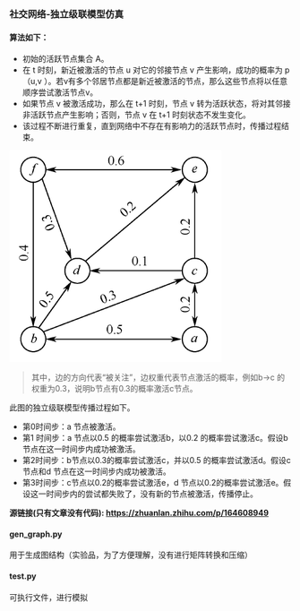### 社交网络-独立级联模型仿真


#### 算法如下：

- 初始的活跃节点集合 A。 
- 在 t 时刻，新近被激活的节点 u 对它的邻接节点 v 产生影响，成功的概率为 p（u,v ）。若v有多个邻居节点都是新近被激活的节点，那么这些节点将以任意顺序尝试激活节点v。
- 如果节点 v 被激活成功，那么在 t+1 时刻，节点 v 转为活跃状态，将对其邻接非活跃节点产生影响；否则，节点 v 在 t+1 时刻状态不发生变化。
- 该过程不断进行重复，直到网络中不存在有影响力的活跃节点时，传播过程结束。

![img.png](img.png)

> 其中，边的方向代表“被关注”，边权重代表节点激活的概率，例如b→c 的权重为0.3，说明b节点有0.3的概率激活c节点。

此图的独立级联模型传播过程如下。

- 第0时间步：a 节点被激活。
- 第1 时间步：a 节点以0.5 的概率尝试激活b，以0.2 的概率尝试激活c。假设b节点在这一时间步内成功被激活。
- 第2时间步：b节点以0.3的概率尝试激活c，并以0.5 的概率尝试激活d。假设c节点和d 节点在这一时间步内成功被激活。
- 第3时间步：c节点以0.2的概率尝试激活e，d 节点以0.2的概率尝试激活e。假设这一时间步内的尝试都失败了，没有新的节点被激活，传播停止。

**源链接(只有文章没有代码): https://zhuanlan.zhihu.com/p/164608949**


#### gen_graph.py
用于生成图结构（实验品，为了方便理解，没有进行矩阵转换和压缩）
#### test.py
可执行文件，进行模拟
